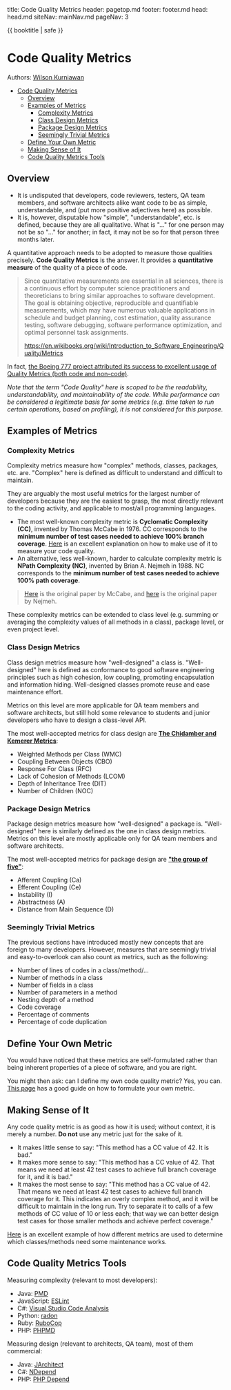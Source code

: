 <frontmatter>
  title: Code Quality Metrics
  header: pagetop.md
  footer: footer.md
  head: head.md
  siteNav: mainNav.md
  pageNav: 3
</frontmatter>

<div class="website-content">

{{ booktitle | safe }}

# Code Quality Metrics

Authors: [Wilson Kurniawan](https://github.com/wkurniawan07)

<box id="article-toc">

* [Code Quality Metrics‎](#code-quality-metrics)
  * [Overview‎](#overview)
  * [Examples of Metrics‎](#examples-of-metrics)
    * [Complexity Metrics‎](#complexity-metrics)
    * [Class Design Metrics‎](#class-design-metrics)
    * [Package Design Metrics‎](#package-design-metrics)
    * [Seemingly Trivial Metrics‎](#seemingly-trivial-metrics)
  * [Define Your Own Metric‎](#define-your-own-metric)
  * [Making Sense of It‎](#making-sense-of-it)
  * [Code Quality Metrics Tools‎](#code-quality-metrics-tools)
</box>

## Overview

- It is undisputed that developers, code reviewers, testers, QA team members, and software architects alike want code to be as simple, understandable, and (put more positive adjectives here) as possible.
- It is, however, disputable how "simple", "understandable", etc. is defined, because they are all qualitative. What is "..." for one person may not be so "..." for another; in fact, it may not be so for that person three months later.

A quantitative approach needs to be adopted to measure those qualities precisely. **Code Quality Metrics** is the answer. It provides a **quantitative measure** of the quality of a piece of code.

> Since quantitative measurements are essential in all sciences, there is a continuous effort by computer science practitioners and theoreticians to bring similar approaches to software development.
> The goal is obtaining objective, reproducible and quantifiable measurements, which may have numerous valuable applications in schedule and budget planning, cost estimation, quality assurance testing, software debugging, software performance optimization, and optimal personnel task assignments.
>
> https://en.wikibooks.org/wiki/Introduction_to_Software_Engineering/Quality/Metrics

In fact, [the Boeing 777 project attributed its success to excellent usage of Quality Metrics (both code and non-code)](https://thesai.org/Downloads/Volume3No1/Paper%2021-Survey%20on%20Impact%20of%20Software%20Metrics%20on%20Software%20Quality.pdf).

*Note that the term "Code Quality" here is scoped to be the readability, understandability, and maintainability of the code. While performance can be considered a legitimate basis for some metrics (e.g. time taken to run certain operations, based on profiling), it is not considered for this purpose.*

## Examples of Metrics

### Complexity Metrics

Complexity metrics measure how "complex" methods, classes, packages, etc. are. "Complex" here is defined as difficult to understand and difficult to maintain.

They are arguably the most useful metrics for the largest number of developers because they are the easiest to grasp, the most directly relevant to the coding activity, and applicable to most/all programming languages.

- The most well-known complexity metric is **Cyclomatic Complexity (CC)**, invented by Thomas McCabe in 1976. CC corresponds to the **minimum number of test cases needed to achieve 100% branch coverage**. [Here](http://www.whiteboxtest.com/cyclomatic-complexity.php) is an excellent explanation on how to make use of it to measure your code quality.
- An alternative, less well-known, harder to calculate complexity metric is **NPath Complexity (NC)**, invented by Brian A. Nejmeh in 1988. NC corresponds to the **minimum number of test cases needed to achieve 100% path coverage**.

> [Here](http://www.literateprogramming.com/mccabe.pdf) is the original paper by McCabe, and [here](http://dl.acm.org/citation.cfm?doid=42372.42379) is the original paper by Nejmeh.

These complexity metrics can be extended to class level (e.g. summing or averaging the complexity values of all methods in a class), package level, or even project level.

### Class Design Metrics

Class design metrics measure how "well-designed" a class is. "Well-designed" here is defined as conformance to good software engineering principles such as high cohesion, low coupling, promoting encapsulation and information hiding. Well-designed classes promote reuse and ease maintenance effort.

Metrics on this level are more applicable for QA team members and software architects, but still hold some relevance to students and junior developers who have to design a class-level API.

The most well-accepted metrics for class design are [**The Chidamber and Kemerer Metrics**](http://www.virtualmachinery.com/sidebar3.htm):
- Weighted Methods per Class (WMC)
- Coupling Between Objects (CBO)
- Response For Class (RFC)
- Lack of Cohesion of Methods (LCOM)
- Depth of Inheritance Tree (DIT)
- Number of Children (NOC)

### Package Design Metrics

Package design metrics measure how "well-designed" a package is. "Well-designed" here is similarly defined as the one in class design metrics. Metrics on this level are mostly applicable only for QA team members and software architects.

The most well-accepted metrics for package design are [**"the group of five"**](http://www.virtualmachinery.com/jhawkmetricssyspack.htm):
- Afferent Coupling (Ca)
- Efferent Coupling (Ce)
- Instability (I)
- Abstractness (A)
- Distance from Main Sequence (D)

### Seemingly Trivial Metrics

The previous sections have introduced mostly new concepts that are foreign to many developers.
However, measures that are seemingly trivial and easy-to-overlook can also count as metrics, such as the following:
- Number of lines of codes in a class/method/...
- Number of methods in a class
- Number of fields in a class
- Number of parameters in a method
- Nesting depth of a method
- Code coverage
- Percentage of comments
- Percentage of code duplication

## Define Your Own Metric

You would have noticed that these metrics are self-formulated rather than being inherent properties of a piece of software, and you are right.

You might then ask: can I define my own code quality metric? Yes, you can. [This page](http://www.developer.com/tech/article.php/3644656/Software-Quality-Metrics.htm) has a good guide on how to formulate your own metric.

## Making Sense of It

Any code quality metric is as good as how it is used; without context, it is merely a number. **Do not** use any metric just for the sake of it.
- It makes little sense to say: "This method has a CC value of 42. It is bad."
- It makes more sense to say: "This method has a CC value of 42. That means we need at least 42 test cases to achieve full branch coverage for it, and it is bad."
- It makes the most sense to say: "This method has a CC value of 42. That means we need at least 42 test cases to achieve full branch coverage for it. This indicates an overly complex method, and it will be difficult to maintain in the long run. Try to separate it to calls of a few methods of CC value of 10 or less each; that way we can better design test cases for those smaller methods and achieve perfect coverage."

[Here](http://homepages.dcc.ufmg.br/~figueiredo/disciplinas/lectures/detection-strategy-examples_v01.pdf) is an excellent example of how different metrics are used to determine which classes/methods need some maintenance works.

## Code Quality Metrics Tools

Measuring complexity (relevant to most developers):
- Java: [PMD](https://pmd.github.io)
- JavaScript: [ESLint](http://eslint.org)
- C#: [Visual Studio Code Analysis](https://blogs.msdn.microsoft.com/zainnab/2011/05/17/code-metrics-cyclomatic-complexity/)
- Python: [radon](https://pypi.python.org/pypi/radon)
- Ruby: [RuboCop](http://batsov.com/rubocop/)
- PHP: [PHPMD](https://phpmd.org)

Measuring design (relevant to architects, QA team), most of them commercial:
- Java: [JArchitect](http://www.jarchitect.com)
- C#: [NDepend](http://www.ndepend.com)
- PHP: [PHP Depend](https://pdepend.org)

</div>
